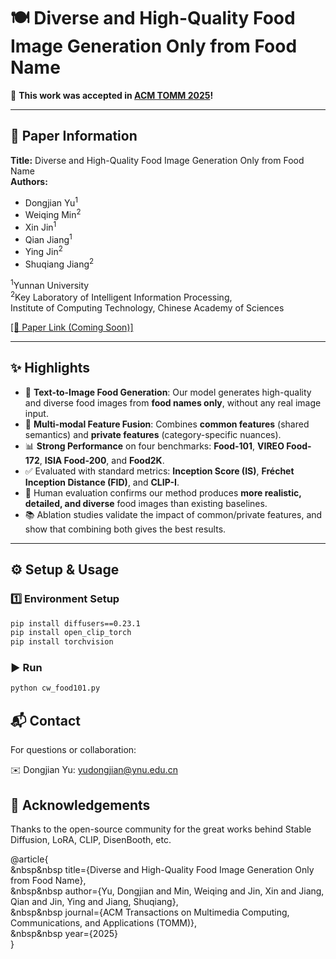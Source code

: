 # 🍽️ Diverse and High-Quality Food Image Generation Only from Food Name

🎉 **This work was accepted in [ACM TOMM 2025](https://dl.acm.org/journal/tomm)!**

---

## 🧾 Paper Information

**Title:** Diverse and High-Quality Food Image Generation Only from Food Name  
**Authors:**  
- Dongjian Yu<sup>1</sup>  
- Weiqing Min<sup>2</sup>  
- Xin Jin<sup>1</sup>  
- Qian Jiang<sup>1</sup>  
- Ying Jin<sup>2</sup>  
- Shuqiang Jiang<sup>2</sup>  

<sup>1</sup>Yunnan University  
<sup>2</sup>Key Laboratory of Intelligent Information Processing,  
Institute of Computing Technology, Chinese Academy of Sciences

[[📄 Paper Link (Coming Soon)]]()  

---

## ✨ Highlights

- 🥘 **Text-to-Image Food Generation**: Our model generates high-quality and diverse food images from **food names only**, without any real image input.
- 🧠 **Multi-modal Feature Fusion**: Combines **common features** (shared semantics) and **private features** (category-specific nuances).
- 📊 **Strong Performance** on four benchmarks: **Food-101**, **VIREO Food-172**, **ISIA Food-200**, and **Food2K**.
- ✅ Evaluated with standard metrics: **Inception Score (IS)**, **Fréchet Inception Distance (FID)**, and **CLIP-I**.
- 🧪 Human evaluation confirms our method produces **more realistic, detailed, and diverse** food images than existing baselines.
- 📚 Ablation studies validate the impact of common/private features, and show that combining both gives the best results.

---

## ⚙️ Setup & Usage

### 1️⃣ Environment Setup

```bash
pip install diffusers==0.23.1
pip install open_clip_torch
pip install torchvision
```
### ▶️ Run
```bash
python cw_food101.py
```
## 📬 Contact
For questions or collaboration:

✉️ Dongjian Yu: yudongjian@ynu.edu.cn

## 🙏 Acknowledgements
Thanks to the open-source community for the great works behind Stable Diffusion, LoRA, CLIP, DisenBooth, etc.



@article{<br>
  &nbsp&nbsp title={Diverse and High-Quality Food Image Generation Only from Food Name},<br>
  &nbsp&nbsp author={Yu, Dongjian and Min, Weiqing and Jin, Xin and Jiang, Qian and Jin, Ying and Jiang, Shuqiang},<br>
  &nbsp&nbsp journal={ACM Transactions on Multimedia Computing, Communications, and Applications (TOMM)},<br>
  &nbsp&nbsp year={2025}<br>
}

